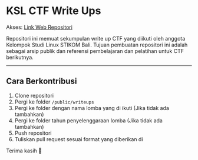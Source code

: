 # KSL CTF Write Ups

Akses: [Link Web Repositori](https://kelompok-studi-linux-stikom-bali.github.io/write-up-ctf/)

Repositori ini memuat sekumpulan write up CTF yang diikuti oleh anggota Kelompok Studi Linux STIKOM Bali. Tujuan pembuatan repositori ini adalah sebagai arsip publik dan referensi pembelajaran dan pelatihan untuk CTF berikutnya.

---

## Cara Berkontribusi

1. Clone repositori
2. Pergi ke folder `/public/writeups`
3. Pergi ke folder dengan nama lomba yang di ikuti (Jika tidak ada tambahkan)
4. Pergi ke folder tahun penyelenggaraan lomba (Jika tidak ada tambahkan)
5. Push repositori
6. Tuliskan pull request sesuai format yang diberikan di 

Terima kasih 🐧